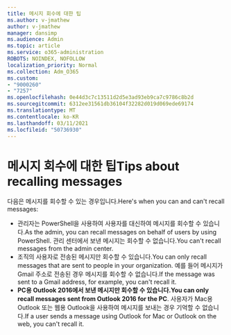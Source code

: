 ```yaml
---
title: 메시지 회수에 대한 팁
ms.author: v-jmathew
author: v-jmathew
manager: dansimp
ms.audience: Admin
ms.topic: article
ms.service: o365-administration
ROBOTS: NOINDEX, NOFOLLOW
localization_priority: Normal
ms.collection: Adm_O365
ms.custom:
- "9000260"
- "7257"
ms.openlocfilehash: 0e44d3c7c13511d2d5e3ad93eb9ca7c9786c8b2d
ms.sourcegitcommit: 6312ee31561db36104f32282d019d069ede69174
ms.translationtype: MT
ms.contentlocale: ko-KR
ms.lasthandoff: 03/11/2021
ms.locfileid: "50736930"
---
```

# <a name="tips-about-recalling-messages"></a><span data-ttu-id="1b706-102">메시지 회수에 대한 팁</span><span class="sxs-lookup"><span data-stu-id="1b706-102">Tips about recalling messages</span></span>

<span data-ttu-id="1b706-103">다음은 메시지를 회수할 수 있는 경우입니다.</span><span class="sxs-lookup"><span data-stu-id="1b706-103">Here's when you can and can't recall messages:</span></span>

* <span data-ttu-id="1b706-104">관리자는 PowerShell을 사용하여 사용자를 대신하여 메시지를 회수할 수 있습니다.</span><span class="sxs-lookup"><span data-stu-id="1b706-104">As the admin, you can recall messages on behalf of users by using PowerShell.</span></span> <span data-ttu-id="1b706-105">관리 센터에서 보낸 메시지는 회수할 수 없습니다.</span><span class="sxs-lookup"><span data-stu-id="1b706-105">You can't recall messages from the admin center.</span></span>
* <span data-ttu-id="1b706-106">조직의 사용자로 전송된 메시지만 회수할 수 있습니다.</span><span class="sxs-lookup"><span data-stu-id="1b706-106">You can only recall messages that are sent to people in your organization.</span></span> <span data-ttu-id="1b706-107">예를 들어 메시지가 Gmail 주소로 전송된 경우 메시지를 회수할 수 없습니다.</span><span class="sxs-lookup"><span data-stu-id="1b706-107">If the message was sent to a Gmail address, for example, you can't recall it.</span></span>
* <span data-ttu-id="1b706-108">**PC용 Outlook 2016에서 보낸 메시지만 회수할 수 있습니다.**</span><span class="sxs-lookup"><span data-stu-id="1b706-108">**You can only recall messages sent from Outlook 2016 for the PC**.</span></span> <span data-ttu-id="1b706-109">사용자가 Mac용 Outlook 또는 웹용 Outlook을 사용하여 메시지를 보내는 경우 기억할 수 없습니다.</span><span class="sxs-lookup"><span data-stu-id="1b706-109">If a user sends a message using Outlook for Mac or Outlook on the web, you can't recall it.</span></span>
